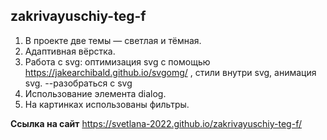 ## zakrivayuschiy-teg-f

1. В проекте две темы — светлая и тёмная.
2. Адаптивная вёрстка.
3. Работа с svg: оптимизация svg с помощью  https://jakearchibald.github.io/svgomg/ ,
 стили внутри svg, анимация svg.
--разобраться с svg
4. Использование элемента dialog.
5. На картинках использованы фильтры.

**Ccылка на сайт**
 https://svetlana-2022.github.io/zakrivayuschiy-teg-f/